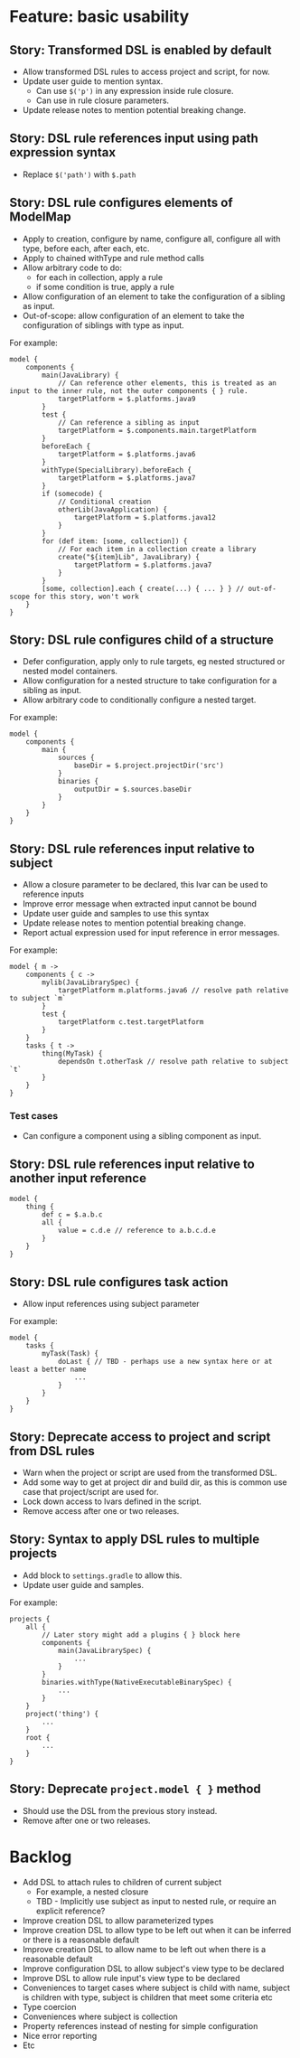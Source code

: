 # Feature: basic usability

## Story: Transformed DSL is enabled by default

- Allow transformed DSL rules to access project and script, for now.
- Update user guide to mention syntax.
    - Can use `$('p')` in any expression inside rule closure.
    - Can use in rule closure parameters.
- Update release notes to mention potential breaking change.

## Story: DSL rule references input using path expression syntax

- Replace `$('path')` with `$.path`

## Story: DSL rule configures elements of ModelMap 

- Apply to creation, configure by name, configure all, configure all with type, before each, after each, etc.
- Apply to chained withType and rule method calls
- Allow arbitrary code to do:
    - for each in collection, apply a rule
    - if some condition is true, apply a rule
- Allow configuration of an element to take the configuration of a sibling as input.
- Out-of-scope: allow configuration of an element to take the configuration of siblings with type as input.

For example:

    model {
        components {
            main(JavaLibrary) {
                // Can reference other elements, this is treated as an input to the inner rule, not the outer components { } rule.
                targetPlatform = $.platforms.java9
            }
            test {
                // Can reference a sibling as input
                targetPlatform = $.components.main.targetPlatform
            }
            beforeEach {
                targetPlatform = $.platforms.java6
            }
            withType(SpecialLibrary).beforeEach {
                targetPlatform = $.platforms.java7
            }
            if (somecode) {
                // Conditional creation
                otherLib(JavaApplication) {
                    targetPlatform = $.platforms.java12
                }
            }
            for (def item: [some, collection]) {
                // For each item in a collection create a library
                create("${item}Lib", JavaLibrary) {
                    targetPlatform = $.platforms.java7
                }
            }
            [some, collection].each { create(...) { ... } } // out-of-scope for this story, won't work
        }
    }
    
## Story: DSL rule configures child of a structure
 
- Defer configuration, apply only to rule targets, eg nested structured or nested model containers.
- Allow configuration for a nested structure to take configuration for a sibling as input.
- Allow arbitrary code to conditionally configure a nested target.

For example:

    model {
        components {
            main {
                sources {
                    baseDir = $.project.projectDir('src')
                }
                binaries {
                    outputDir = $.sources.baseDir
                }
            }
        }
    }    

## Story: DSL rule references input relative to subject 

- Allow a closure parameter to be declared, this lvar can be used to reference inputs
- Improve error message when extracted input cannot be bound
- Update user guide and samples to use this syntax
- Update release notes to mention potential breaking change.
- Report actual expression used for input reference in error messages.

For example:

    model { m ->
        components { c ->
            mylib(JavaLibrarySpec) {
                targetPlatform m.platforms.java6 // resolve path relative to subject `m`
            }
            test {
                targetPlatform c.test.targetPlatform
            }
        }
        tasks { t ->
            thing(MyTask) {
                dependsOn t.otherTask // resolve path relative to subject `t`
            }
        }
    }

### Test cases

- Can configure a component using a sibling component as input.

## Story: DSL rule references input relative to another input reference 

    model {
        thing {
            def c = $.a.b.c
            all {
                value = c.d.e // reference to a.b.c.d.e
            }
        }
    }

## Story: DSL rule configures task action 

- Allow input references using subject parameter

For example:

    model {
        tasks {
            myTask(Task) {
                doLast { // TBD - perhaps use a new syntax here or at least a better name
                    ...
                }
            }
        }
    }
    
## Story: Deprecate access to project and script from DSL rules

- Warn when the project or script are used from the transformed DSL.
- Add some way to get at project dir and build dir, as this is common use case that project/script are used for.
- Lock down access to lvars defined in the script.
- Remove access after one or two releases.

## Story: Syntax to apply DSL rules to multiple projects

- Add block to `settings.gradle` to allow this.
- Update user guide and samples.

For example:

    projects {
        all {
            // Later story might add a plugins { } block here
            components {
                main(JavaLibrarySpec) { 
                    ... 
                }
            }
            binaries.withType(NativeExecutableBinarySpec) {
                ...
            }
        }
        project('thing') {
            ...
        }
        root {
            ...
        }
    }

## Story: Deprecate `project.model { }` method

- Should use the DSL from the previous story instead.
- Remove after one or two releases.

# Backlog

- Add DSL to attach rules to children of current subject
    - For example, a nested closure
    - TBD - Implicitly use subject as input to nested rule, or require an explicit reference?
- Improve creation DSL to allow parameterized types
- Improve creation DSL to allow type to be left out when it can be inferred or there is a reasonable default
- Improve creation DSL to allow name to be left out when there is a reasonable default
- Improve configuration DSL to allow subject's view type to be declared
- Improve DSL to allow rule input's view type to be declared
- Conveniences to target cases where subject is child with name, subject is children with type, subject is children that meet some criteria etc
- Type coercion
- Conveniences where subject is collection
- Property references instead of nesting for simple configuration
- Nice error reporting
- Etc
